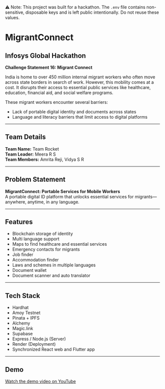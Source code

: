 ⚠️ Note: This project was built for a hackathon. The `.env` file contains non-sensitive, disposable keys and is left public intentionally. Do not reuse these values.

# MigrantConnect

## Infosys Global Hackathon  
**Challenge Statement 16: Migrant Connect**

India is home to over 450 million internal migrant workers who often move across state borders in search of work. However, this mobility comes at a cost. It disrupts their access to essential public services like healthcare, education, financial aid, and social welfare programs.  

These migrant workers encounter several barriers:
- Lack of portable digital identity and documents across states  
- Language and literacy barriers that limit access to digital platforms  

---

## Team Details  
**Team Name:** Team Rocket  
**Team Leader:** Meera R S  
**Team Members:** Amrita Reji, Vidya S R 

---

## Problem Statement  
**MigrantConnect: Portable Services for Mobile Workers**  
A portable digital ID platform that unlocks essential services for migrants—anywhere, anytime, in any language.

---

## Features

- Blockchain storage of identity  
- Multi language support  
- Maps to find healthcare and essential services  
- Emergency contacts for migrants  
- Job finder  
- Accommodation finder  
- Laws and schemes in multiple languages  
- Document wallet  
- Document scanner and auto translator  

---

## Tech Stack

- Hardhat  
- Amoy Testnet  
- Pinata + IPFS  
- Alchemy  
- Magic.link  
- Supabase  
- Express / Node.js (Server)  
- Render (Deployment)  
- Synchronized React web and Flutter app  

---

## Demo  
[Watch the demo video on YouTube](https://youtu.be/Nktm-7MiaKw?si=LXdaUV6LS0fCVYof)
